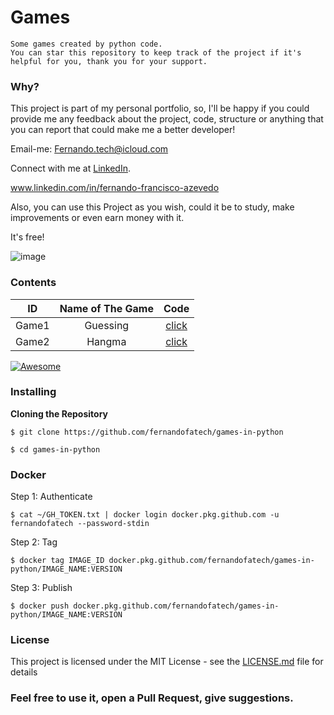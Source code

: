 
# Games
```
Some games created by python code.
You can star this repository to keep track of the project if it's helpful for you, thank you for your support.
```

### Why? 

 This project is part of my personal portfolio, so, I'll be happy if you could provide me any feedback about the project, code, structure or anything that you can report that could make me a better developer!
 
Email-me: Fernando.tech@icloud.com

Connect with me at [LinkedIn](https://www.linkedin.com/in/fernando-francisco-azevedo/).

www.linkedin.com/in/fernando-francisco-azevedo

Also, you can use this Project as you wish, could it be to study, make improvements or even earn money with it.

It's free!


![image](https://user-images.githubusercontent.com/39699305/86520226-ef92a580-be39-11ea-9ed5-87a41d11dd3e.png)


### Contents

|   ID      |   Name of The Game |   Code                                                                                          |
|   :----:  |   :----:           |   :----:                                                                                        |
|   Game1   |   Guessing         |   [click](https://github.com/fernandofatech/games-in-python/blob/master/games/guessing.py)      |
|   Game2   |   Hangma           |   [click](https://github.com/fernandofatech/games-in-python/blob/master/games/hangman.py)       |

[![Awesome](https://cdn.rawgit.com/sindresorhus/awesome/d7305f38d29fed78fa85652e3a63e154dd8e8829/media/badge.svg)](https://github.com/sindresorhus/awesome)


### Installing

**Cloning the Repository**

```
$ git clone https://github.com/fernandofatech/games-in-python

$ cd games-in-python
```
### Docker

Step 1: Authenticate
```
$ cat ~/GH_TOKEN.txt | docker login docker.pkg.github.com -u fernandofatech --password-stdin
```
Step 2: Tag
```
$ docker tag IMAGE_ID docker.pkg.github.com/fernandofatech/games-in-python/IMAGE_NAME:VERSION
```
Step 3: Publish
```
$ docker push docker.pkg.github.com/fernandofatech/games-in-python/IMAGE_NAME:VERSION
```

### License

This project is licensed under the MIT License - see the [LICENSE.md](https://github.com/fernandofatech/games-in-python/blob/master/LICENSE) file for details

### Feel free to use it, open a Pull Request, give suggestions.

